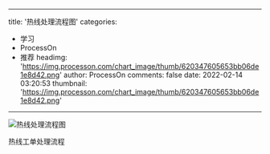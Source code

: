
---
title: '热线处理流程图'
categories: 
 - 学习
 - ProcessOn
 - 推荐
headimg: 'https://img.processon.com/chart_image/thumb/620347605653bb06de1e8d42.png'
author: ProcessOn
comments: false
date: 2022-02-14 03:20:53
thumbnail: 'https://img.processon.com/chart_image/thumb/620347605653bb06de1e8d42.png'
---

<div>   
<img class="thumb" alt="热线处理流程图" src="https://img.processon.com/chart_image/thumb/620347605653bb06de1e8d42.png" referrerpolicy="no-referrer">
<p>热线工单处理流程</p>  
</div>
            